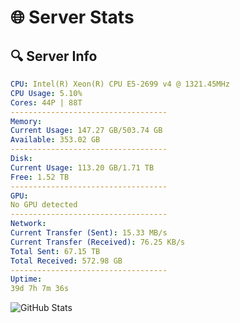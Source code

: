 # 🌐 Server Stats
## 🔍 Server Info
```yaml
CPU: Intel(R) Xeon(R) CPU E5-2699 v4 @ 1321.45MHz
CPU Usage: 5.10%
Cores: 44P | 88T
-----------------------------------
Memory:
Current Usage: 147.27 GB/503.74 GB
Available: 353.02 GB
-----------------------------------
Disk:
Current Usage: 113.20 GB/1.71 TB
Free: 1.52 TB
-----------------------------------
GPU:
No GPU detected
-----------------------------------
Network:
Current Transfer (Sent): 15.33 MB/s
Current Transfer (Received): 76.25 KB/s
Total Sent: 67.15 TB
Total Received: 572.98 GB
-----------------------------------
Uptime:
39d 7h 7m 36s
```
![GitHub Stats](https://img.shields.io/badge/Updated-2025-04-16_04:30:25-blue)